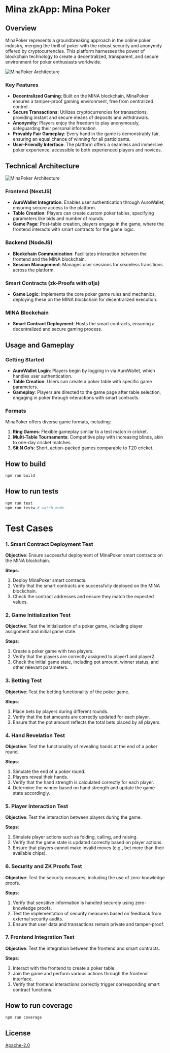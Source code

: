 # Mina zkApp: Mina Poker

## Overview

MinaPoker represents a groundbreaking approach in the online poker industry, merging the thrill of poker with the robust security and anonymity offered by cryptocurrencies. This platform harnesses the power of blockchain technology to create a decentralized, transparent, and secure environment for poker enthusiasts worldwide.

![MinaPoker Architecture](./mainpage.png)


### Key Features

- **Decentralized Gaming**: Built on the MINA blockchain, MinaPoker ensures a tamper-proof gaming environment, free from centralized control.
- **Secure Transactions**: Utilizes cryptocurrencies for transactions, providing instant and secure means of deposits and withdrawals.
- **Anonymity**: Players enjoy the freedom to play anonymously, safeguarding their personal information.
- **Provably Fair Gameplay**: Every hand in the game is demonstrably fair, ensuring an equal chance of winning for all participants.
- **User-Friendly Interface**: The platform offers a seamless and immersive poker experience, accessible to both experienced players and novices.

## Technical Architecture
![MinaPoker Architecture](MINA%20Poker.png)

### Frontend (NextJS)
- **AuroWallet Integration**: Enables user authentication through AuroWallet, ensuring secure access to the platform.
- **Table Creation**: Players can create custom poker tables, specifying parameters like bids and number of rounds.
- **Game Page**: Post-table creation, players engage in the game, where the frontend interacts with smart contracts for the game logic.

### Backend (NodeJS)
- **Blockchain Communication**: Facilitates interaction between the frontend and the MINA blockchain.
- **Session Management**: Manages user sessions for seamless transitions across the platform.

### Smart Contracts (zk-Proofs with o1js)
- **Game Logic**: Implements the core poker game rules and mechanics, deploying these on the MINA blockchain for decentralized execution.

### MINA Blockchain
- **Smart Contract Deployment**: Hosts the smart contracts, ensuring a decentralized and secure gaming process.

## Usage and Gameplay

### Getting Started
- **AuroWallet Login**: Players begin by logging in via AuroWallet, which handles user authentication.
- **Table Creation**: Users can create a poker table with specific game parameters.
- **Gameplay**: Players are directed to the game page after table selection, engaging in poker through interactions with smart contracts.

### Formats
MinaPoker offers diverse game formats, including:
1. **Ring Games**: Flexible gameplay similar to a test match in cricket.
2. **Multi-Table Tournaments**: Competitive play with increasing blinds, akin to one-day cricket matches.
3. **Sit N Go’s**: Short, action-packed games comparable to T20 cricket.


## How to build

```sh
npm run build
```

## How to run tests

```sh
npm run test
npm run testw # watch mode
```

# Test Cases

### 1. Smart Contract Deployment Test

**Objective**: Ensure successful deployment of MinaPoker smart contracts on the MINA blockchain.

**Steps**:
1. Deploy MinaPoker smart contracts.
2. Verify that the smart contracts are successfully deployed on the MINA blockchain.
3. Check the contract addresses and ensure they match the expected values.

### 2. Game Initialization Test

**Objective**: Test the initialization of a poker game, including player assignment and initial game state.

**Steps**:
1. Create a poker game with two players.
2. Verify that the players are correctly assigned to player1 and player2.
3. Check the initial game state, including pot amount, winner status, and other relevant parameters.

### 3. Betting Test

**Objective**: Test the betting functionality of the poker game.

**Steps**:
1. Place bets by players during different rounds.
2. Verify that the bet amounts are correctly updated for each player.
3. Ensure that the pot amount reflects the total bets placed by all players.

### 4. Hand Revelation Test

**Objective**: Test the functionality of revealing hands at the end of a poker round.

**Steps**:
1. Simulate the end of a poker round.
2. Players reveal their hands.
3. Verify that the hand strength is calculated correctly for each player.
4. Determine the winner based on hand strength and update the game state accordingly.

### 5. Player Interaction Test

**Objective**: Test the interaction between players during the game.

**Steps**:
1. Simulate player actions such as folding, calling, and raising.
2. Verify that the game state is updated correctly based on player actions.
3. Ensure that players cannot make invalid moves (e.g., bet more than their available chips).

### 6. Security and ZK Proofs Test

**Objective**: Test the security measures, including the use of zero-knowledge proofs.

**Steps**:
1. Verify that sensitive information is handled securely using zero-knowledge proofs.
2. Test the implementation of security measures based on feedback from external security audits.
3. Ensure that user data and transactions remain private and tamper-proof.

### 7. Frontend Integration Test

**Objective**: Test the integration between the frontend and smart contracts.

**Steps**:
1. Interact with the frontend to create a poker table.
2. Join the game and perform various actions through the frontend interface.
3. Verify that frontend interactions correctly trigger corresponding smart contract functions.



## How to run coverage

```sh
npm run coverage
```

## License

[Apache-2.0](LICENSE)

